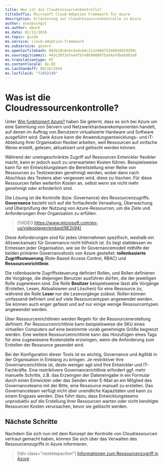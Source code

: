 ```yaml
---
title: Was ist die Cloudressourcenkontrolle?
titleSuffix: Microsoft Cloud Adoption Framework for Azure
description: Erläuterung zur Cloudressourcenkontrolle in Azure
author: alexbuckgit
ms.author: abuck
ms.date: 02/11/2019
ms.topic: guide
ms.service: cloud-adoption-framework
ms.subservice: govern
ms.openlocfilehash: 083b18c0c8c5edc0dc21a198df32e8934929299c
ms.sourcegitcommit: 443c28f3afeedfbfe8b9980875a54afdbebd83a8
ms.translationtype: HT
ms.contentlocale: de-DE
ms.lasthandoff: 09/16/2019
ms.locfileid: "71032148"
---
```

<!-- markdownlint-disable MD026 -->

# <a name="what-is-cloud-resource-governance"></a>Was ist die Cloudressourcenkontrolle?

Unter [Wie funktioniert Azure?](../../getting-started/what-is-azure.md) haben Sie gelernt, dass es sich bei Azure um eine Sammlung von Servern und Netzwerkhardwarekomponenten handelt, auf denen im Auftrag von Benutzern virtualisierte Hardware und Software ausgeführt wird. Dank Azure kann die Anwendungsentwicklungs- und IT-Abteilung Ihrer Organisation flexibel arbeiten, weil Ressourcen auf einfache Weise erstellt, gelesen, aktualisiert und gelöscht werden können.

Während der uneingeschränkte Zugriff auf Ressourcen Entwickler flexibler macht, kann er jedoch auch zu unerwarteten Kosten führen. Beispielsweise kann für ein Entwicklungsteam die Bereitstellung einer Reihe von Ressourcen zu Testzwecken genehmigt werden, wobei dann nach Abschluss des Testens aber vergessen wird, diese zu löschen. Für diese Ressourcen fallen weiterhin Kosten an, selbst wenn sie nicht mehr genehmigt oder erforderlich sind.

Die Lösung ist die Kontrolle (bzw. Governance) des Ressourcenzugriffs. **Governance** bezieht sich auf die fortlaufende Verwaltung, Überwachung und Überprüfung der Nutzung von Azure-Ressourcen, um die Ziele und Anforderungen Ihrer Organisation zu erfüllen.

<!-- markdownlint-disable MD034 -->

> [!VIDEO https://www.microsoft.com/en-us/videoplayer/embed/RE2ii94]

<!-- markdownlint-enable MD034 -->

Diese Anforderungen sind für jedes Unternehmen spezifisch, weshalb ein Allzweckansatz für Governance nicht hilfreich ist. Es liegt stattdessen im Ermessen jeder Organisation, wie sie ihr Governancemodell mithilfe der beiden primären Governancetools von Azure gestaltet: **rollenbasierte Zugriffssteuerung** (Role-Based Access Control, RBAC) und **Ressourcenrichtlinie**.

Die rollenbasierte Zugriffssteuerung definiert Rollen, und Rollen definieren die Vorgänge, die diejenigen Benutzer ausführen dürfen, die der jeweiligen Rolle zugewiesen sind. Die Rolle **Besitzer** beispielsweise lässt alle Vorgänge (Erstellen, Lesen, Aktualisieren und Löschen) für eine Ressource zu, während die Rolle **Leser** nur die Lesevorgänge zulässt. Rollen können umfassend definiert und auf viele Ressourcentypen angewendet werden. Sie können auch enger gefasst und auf nur einige wenige Ressourcentypen angewendet werden.

Über Ressourcenrichtlinien werden Regeln für die Ressourcenerstellung definiert. Per Ressourcenrichtlinie kann beispielsweise die SKU eines virtuellen Computers auf eine bestimmte vorab genehmigte Größe begrenzt werden. Eine weitere Ressourcenrichtlinie kann das Hinzufügen eines Tags für eine zugewiesene Kostenstelle erzwingen, wenn die Anforderung zum Erstellen der Ressource gesendet wird.

Bei der Konfiguration dieser Tools ist es wichtig, Governance und Agilität in der Organisation in Einklang zu bringen. Je restriktiver Ihre Governancerichtlinie ist, desto weniger agil sind Ihre Entwickler und IT-Fachkräfte. Eine restriktivere Governancerichtlinie erfordert ggf. mehr manuelle Schritte, z.B. das Erzwingen der Dateneingabe in ein Formular durch einen Entwickler oder das Senden einer E-Mail an ein Mitglied des Governanceteams mit der Bitte, eine Ressource manuell zu erstellen. Das Governanceteam verfügt nicht über unendliche Kapazitäten und kann zu einem Engpass werden. Dies führt dazu, dass Entwicklungsteams unproduktiv auf die Erstellung ihrer Ressourcen warten oder nicht benötigte Ressourcen Kosten verursachen, bevor sie gelöscht werden.

## <a name="next-steps"></a>Nächste Schritte

Nachdem Sie sich nun mit dem Konzept der Kontrolle von Cloudressourcen vertraut gemacht haben, können Sie sich über das Verwalten des Ressourcenzugriffs in Azure informieren.

> [!div class="nextstepaction"]
> [Informationen zum Ressourcenzugriff in Azure](./resource-access-management.md)
